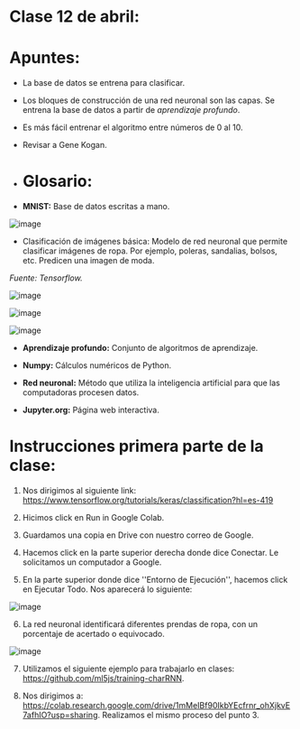 # Clase 12 de abril: 

# **Apuntes**:

- La base de datos se entrena para clasificar.
  
- Los bloques de construcción de una red neuronal son las capas. Se entrena la base de datos a partir de *aprendizaje profundo*.
  
- Es más fácil entrenar el algoritmo entre números de 0 al 10.

- Revisar a Gene Kogan.

- # **Glosario**:
  
- **MNIST:** Base de datos escritas a mano.

![image](https://github.com/ValentinaOchoa09/audiv027-2024-1/assets/127344361/1660e6b6-976a-4b20-b940-782be148e59b)

- Clasificación de imágenes básica: Modelo de red neuronal que permite clasificar imágenes de ropa. Por ejemplo, poleras, sandalias, bolsos, etc. Predicen una imagen de moda.

*Fuente: Tensorflow.*

![image](https://github.com/ValentinaOchoa09/audiv027-2024-1/assets/127344361/1f7baf05-25d6-4650-be52-85ae018b1bc4)

![image](https://github.com/ValentinaOchoa09/audiv027-2024-1/assets/127344361/35c55865-d5eb-44b3-9d14-81dcc83fc60d)

![image](https://github.com/ValentinaOchoa09/audiv027-2024-1/assets/127344361/4c78d3ab-97e6-4e83-9bb6-f196c7b5dc07)

  - **Aprendizaje profundo:** Conjunto de algoritmos de aprendizaje.

 - **Numpy:** Cálculos numéricos de Python.

- **Red neuronal:** Método que utiliza la inteligencia artificial para que las computadoras procesen datos.

- **Jupyter.org:** Página web interactiva.

# **Instrucciones primera parte de la clase:**

1. Nos dirigimos al siguiente link: https://www.tensorflow.org/tutorials/keras/classification?hl=es-419
   
2. Hicimos click en Run in Google Colab.
   
3. Guardamos una copia en Drive con nuestro correo de Google.
   
4. Hacemos click en la parte superior derecha donde dice Conectar. Le solicitamos un computador a Google.
   
5. En la parte superior donde dice ''Entorno de Ejecución'', hacemos click en Ejecutar Todo. Nos aparecerá lo siguiente:

![image](https://github.com/ValentinaOchoa09/audiv027-2024-1/assets/127344361/89c99e2f-88d8-48d9-8b5b-d677e6d8cbcf)

6. La red neuronal identificará diferentes prendas de ropa, con un porcentaje de acertado o equivocado.

![image](https://github.com/ValentinaOchoa09/audiv027-2024-1/assets/127344361/5f74d7ff-99a0-4049-ae73-cbb2be3e901c)

7. Utilizamos el siguiente ejemplo para trabajarlo en clases: https://github.com/ml5js/training-charRNN.

8. Nos dirigimos a: https://colab.research.google.com/drive/1mMeIBf90IkbYEcfrnr_ohXjkvE7afhIO?usp=sharing. Realizamos el mismo proceso del punto 3.
